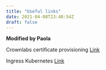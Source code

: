 ```yaml
---
title: "Useful links"
date: 2021-04-08T23:48:54Z
draft: false
---
```

**Modified by Paola**

Crownlabs certificate provisioning
[Link](https://github.com/netgroup-polito/CrownLabs/tree/master/infrastructure/certificate-provisioning#use-cert-manager)

Ingress Kubernetes
[Link](https://kubernetes.io/docs/concepts/services-networking/ingress/)
